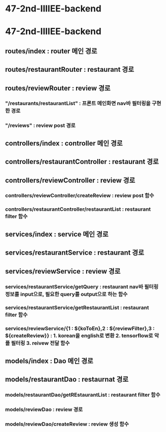 # 47-2nd-IIIIEE-backend
# 47-2nd-IIIIEE-backend
## routes/index : router 메인 경로
## routes/restaurantRouter : restaurant 경로
## routes/reviewRouter : review 경로
### "/restaurants/restaurantList" : 프론트 메인화면 nav바 필터링을 구현한 경로
### "/reviews" : review post 경로

## controllers/index : controller 메인 경로
## controllers/restaurantController : restaurant 경로
## controllers/reviewController : review 경로
### controllers/reviewController/createReview : review post 함수
### controllers/restaurantController/restaurantList : restaurant filter 함수

## services/index : service 메인 경로
## services/restaurantService : restaurant 경로
## services/reviewService : review 경로
### services/restaurantService/getQuery : restaurant nav바 필터링 정보를 input으로, 필요한 query를 output으로 하는 함수
### services/restaurantService/getRestaurantList : restaurant filter 함수
### services/reviewService/{1 : ${koToEn},2 : ${reviewFilter},3 : ${createReview}} : 1. korean을 english로 변환 2. tensorflow로 악플 필터링 3. reivew 전달 함수

## models/index : Dao 메인 경로
## models/restaurantDao : restaurnat 경로
### models/restaurantDao/getREstaurantList : restaurant filter 함수
### models/reviewDao : review 경로
### models/reviewDao/createReview : review 생성 함수
